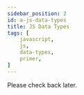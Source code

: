```yaml
---
sidebar_position: 2 
id: a-js-data-types
title: JS Data Types 
tags: [
    javascript,
    js, 
    data-types,
    primer,
]
---
```


Please check back later.